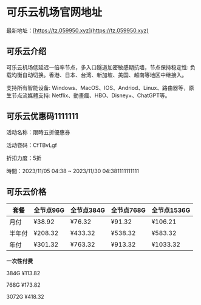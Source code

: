 # 可乐云机场官网地址

最新地址：[https://tz.059950.xyz](https://tz.059950.xyz)

## 可乐云介绍

可乐云机场低延迟一倍率节点，多入口隧道加密敏感期抗墙，节点保持稳定性: 负载均衡自动切换。香港、日本、台湾、新加坡、美国、越南等地区中继接入。

支持所有智能设备: Windows、MacOS、IOS、Andriod、Linux、路由器等，原生节点流媒體支持:  Netflix、動畫瘋、HBO、Disney+、ChatGPT等。

## 可乐云优惠码1111111

活动名称：限時五折優惠券 

活动卷码：CfTBvLgf

折扣力度：5折

時間：2023/11/05 04:38 ~ 2023/11/30 04:381111111111

## 可乐云价格

|套餐|全节点96G|全节点384G|全节点768G|全节点1536G|
|----|----|----|----|----|
|月付|¥38.92|¥76.32|¥91.32|¥106.21|
|半年付|¥208.32|¥433.32|¥538.32|¥583.32|
|年付|¥301.32|¥763.32|¥913.32|¥1033.32|

**一次性付费**

384G ¥113.82

768G ¥173.82

3072G ¥418.32

